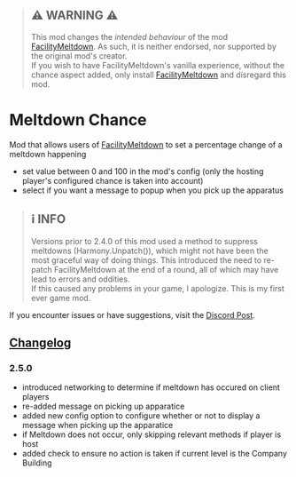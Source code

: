 ﻿> ## **⚠ WARNING ⚠**
> This mod changes the *intended behaviour* of the mod [FacilityMeltdown](https://thunderstore.io/c/lethal-company/p/loaforc/FacilityMeltdown/).  As such, it is neither endorsed, nor supported by the original mod's creator.\
> If you wish to have FacilityMeltdown's vanilla experience, without the chance aspect added, only install [FacilityMeltdown](https://thunderstore.io/c/lethal-company/p/loaforc/FacilityMeltdown/) and disregard this mod.


# Meltdown Chance

Mod that allows users of [FacilityMeltdown](https://thunderstore.io/c/lethal-company/p/loaforc/FacilityMeltdown/) to set a percentage change of a meltdown happening

- set value between 0 and 100 in the mod's config (only the hosting player's configured chance is taken into account)
- select if you want a message to popup when you pick up the apparatus


> ## **ℹ️ INFO**
>Versions prior to 2.4.0 of this mod used a method to suppress meltdowns (Harmony.Unpatch()), which might not have been the most graceful way of doing things. This introduced the need to re-patch FacilityMeltdown at the end of a round, all of which may have lead to errors and oddities.\
>If this caused any problems in your game, I apologize. This is my first ever game mod.

If you encounter issues or have suggestions, visit the [Discord Post](https://discord.com/channels/1168655651455639582/1210941635421151272).


## [Changelog](https://thunderstore.io/c/lethal-company/p/den/Meltdown_Chance/changelog/)

### 2.5.0
- introduced networking to determine if meltdown has occured on client players
- re-added message on picking up apparatice
- added new config option to configure whether or not to display a message when picking up the apparatice
- if Meltdown does not occur, only skipping relevant methods if player is host
- added check to ensure no action is taken if current level is the Company Building
